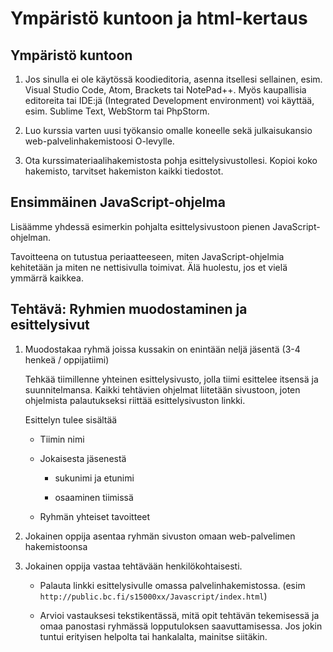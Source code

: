 # Ympäristö kuntoon ja html-kertaus

## Ympäristö kuntoon

1.  Jos sinulla ei ole käytössä koodieditoria, asenna itsellesi sellainen, esim.
Visual Studio Code, Atom, Brackets tai NotePad++. Myös kaupallisia editoreita
tai IDE:jä (Integrated Development environment) voi käyttää, esim. Sublime Text,
WebStorm tai PhpStorm.

2.  Luo kurssia varten uusi työkansio omalle koneelle sekä julkaisukansio
web-palvelinhakemistoosi O-levylle.

3.  Ota kurssimateriaalihakemistosta pohja esittelysivustollesi. Kopioi koko
hakemisto, tarvitset hakemiston kaikki tiedostot.

## Ensimmäinen JavaScript-ohjelma

Lisäämme yhdessä esimerkin pohjalta esittelysivustoon pienen
JavaScript-ohjelman.

Tavoitteena on tutustua periaatteeseen, miten JavaScript-ohjelmia kehitetään ja
miten ne nettisivulla toimivat. Älä huolestu, jos et vielä ymmärrä kaikkea.

## Tehtävä: Ryhmien muodostaminen ja esittelysivut

1. Muodostakaa ryhmä joissa kussakin on enintään neljä jäsentä (3-4 henkeä /
oppijatiimi)

    Tehkää tiimillenne yhteinen esittelysivusto, jolla tiimi esittelee itsensä ja suunnitelmansa. Kaikki tehtävien ohjelmat
    liitetään sivustoon, joten ohjelmista palautukseksi riittää esittelysivuston
    linkki.

    Esittelyn tulee sisältää

    -   Tiimin nimi

    -   Jokaisesta jäsenestä

        -   sukunimi ja etunimi

        -   osaaminen tiimissä

    -   Ryhmän yhteiset tavoitteet

2. Jokainen oppija asentaa ryhmän sivuston omaan web-palvelimen hakemistoonsa

3. Jokainen oppija vastaa tehtävään henkilökohtaisesti.

   -   Palauta linkki esittelysivulle omassa palvelinhakemistossa. (esim
       `http://public.bc.fi/s15000xx/Javascript/index.html`)

   -   Arvioi vastauksesi tekstikentässä, mitä opit tehtävän tekemisessä ja omaa
       panostasi ryhmässä lopputuloksen saavuttamisessa. Jos jokin tuntui
       erityisen helpolta tai hankalalta, mainitse siitäkin.

